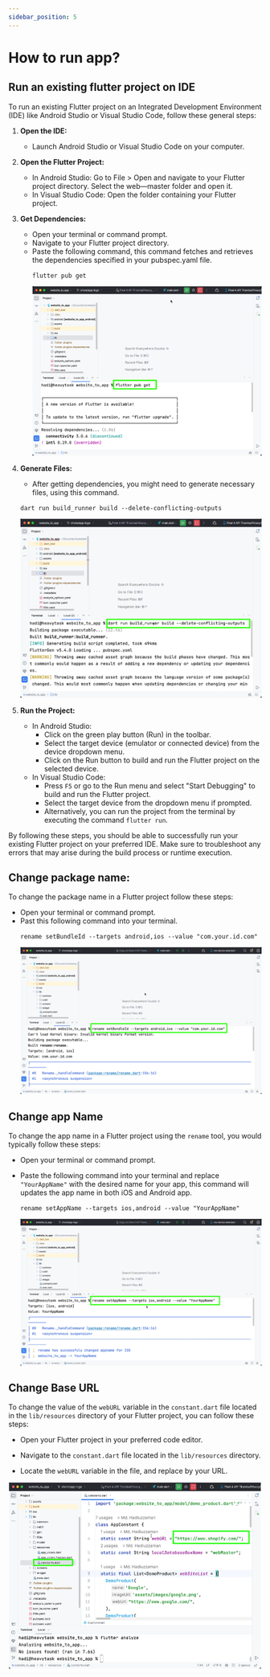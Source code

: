 ```yaml
---
sidebar_position: 5
---
```


# How to run app?

## Run an existing flutter project on IDE

To run an existing Flutter project on an Integrated Development Environment (IDE) like Android Studio or Visual Studio Code, follow these general steps:

1. **Open the IDE:**

   - Launch Android Studio or Visual Studio Code on your computer.

2. **Open the Flutter Project:**

   - In Android Studio: Go to File > Open and navigate to your Flutter project directory. Select the web—master folder and open it.
   - In Visual Studio Code: Open the folder containing your Flutter project.

3. **Get Dependencies:**

   - Open your terminal or command prompt.
   - Navigate to your Flutter project directory.
   - Paste the following command, this command fetches and retrieves the dependencies specified in your pubspec.yaml file.
     ```
     flutter pub get
     ```
     ![Get Dependencies image](./img/dependencies.png)

4. **Generate Files:**

   - After getting dependencies, you might need to generate necessary files, using this command.

   ```
   dart run build_runner build --delete-conflicting-outputs
   ```

   ![Generate files image](./img/generate_files.png)

5. **Run the Project:**
   - In Android Studio:
     - Click on the green play button (Run) in the toolbar.
     - Select the target device (emulator or connected device) from the device dropdown menu.
     - Click on the Run button to build and run the Flutter project on the selected device.
   - In Visual Studio Code:
     - Press `F5` or go to the Run menu and select "Start Debugging" to build and run the Flutter project.
     - Select the target device from the dropdown menu if prompted.
     - Alternatively, you can run the project from the terminal by executing the command `flutter run`.

By following these steps, you should be able to successfully run your existing Flutter project on your preferred IDE. Make sure to troubleshoot any errors that may arise during the build process or runtime execution.

## Change package name:

To change the package name in a Flutter project follow these steps:

- Open your terminal or command prompt.
- Past this following command into your terminal.
  ```
  rename setBundleId --targets android,ios --value "com.your.id.com"
  ```
  ![package name image](./img/package_name.png)

## Change app Name

To change the app name in a Flutter project using the `rename` tool, you would typically follow these steps:

- Open your terminal or command prompt.

- Paste the following command into your terminal and replace `"YourAppName"` with the desired name for your app, this command will updates the app name in both iOS and Android app.
  ```
  rename setAppName --targets ios,android --value "YourAppName"
  ```
  ![Change app name](./img/Change_app_name.png)

## Change Base URL

To change the value of the `webURL` variable in the `constant.dart` file located in the `lib/resources` directory of your Flutter project, you can follow these steps:

- Open your Flutter project in your preferred code editor.

- Navigate to the `constant.dart` file located in the `lib/resources` directory.

- Locate the `webURL` variable in the file, and replace by your URL.

![Chnage home page tab url](./img/base_url.png)
